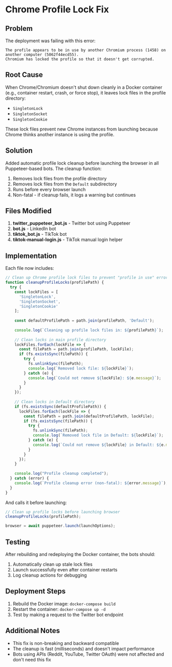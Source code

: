 # Chrome Profile Lock Fix

## Problem
The deployment was failing with this error:
```
The profile appears to be in use by another Chromium process (1458) on another computer (5062f44ecd55). 
Chromium has locked the profile so that it doesn't get corrupted.
```

## Root Cause
When Chrome/Chromium doesn't shut down cleanly in a Docker container (e.g., container restart, crash, or force stop), it leaves lock files in the profile directory:
- `SingletonLock`
- `SingletonSocket`  
- `SingletonCookie`

These lock files prevent new Chrome instances from launching because Chrome thinks another instance is using the profile.

## Solution
Added automatic profile lock cleanup before launching the browser in all Puppeteer-based bots. The cleanup function:

1. Removes lock files from the profile directory
2. Removes lock files from the `Default` subdirectory
3. Runs before every browser launch
4. Non-fatal - if cleanup fails, it logs a warning but continues

## Files Modified
1. **twitter_puppeteer_bot.js** - Twitter bot using Puppeteer
2. **bot.js** - LinkedIn bot
3. **tiktok_bot.js** - TikTok bot
4. **tiktok-manual-login.js** - TikTok manual login helper

## Implementation
Each file now includes:

```javascript
// Clean up Chrome profile lock files to prevent "profile in use" errors
function cleanupProfileLocks(profilePath) {
  try {
    const lockFiles = [
      'SingletonLock',
      'SingletonSocket',
      'SingletonCookie'
    ];
    
    const defaultProfilePath = path.join(profilePath, 'Default');
    
    console.log(`Cleaning up profile lock files in: ${profilePath}`);
    
    // Clean locks in main profile directory
    lockFiles.forEach(lockFile => {
      const filePath = path.join(profilePath, lockFile);
      if (fs.existsSync(filePath)) {
        try {
          fs.unlinkSync(filePath);
          console.log(`Removed lock file: ${lockFile}`);
        } catch (e) {
          console.log(`Could not remove ${lockFile}: ${e.message}`);
        }
      }
    });
    
    // Clean locks in Default directory
    if (fs.existsSync(defaultProfilePath)) {
      lockFiles.forEach(lockFile => {
        const filePath = path.join(defaultProfilePath, lockFile);
        if (fs.existsSync(filePath)) {
          try {
            fs.unlinkSync(filePath);
            console.log(`Removed lock file in Default: ${lockFile}`);
          } catch (e) {
            console.log(`Could not remove ${lockFile} in Default: ${e.message}`);
          }
        }
      });
    }
    
    console.log("Profile cleanup completed");
  } catch (error) {
    console.log(`Profile cleanup error (non-fatal): ${error.message}`);
  }
}
```

And calls it before launching:
```javascript
// Clean up profile locks before launching browser
cleanupProfileLocks(profilePath);

browser = await puppeteer.launch(launchOptions);
```

## Testing
After rebuilding and redeploying the Docker container, the bots should:
1. Automatically clean up stale lock files
2. Launch successfully even after container restarts
3. Log cleanup actions for debugging

## Deployment Steps
1. Rebuild the Docker image: `docker-compose build`
2. Restart the container: `docker-compose up -d`
3. Test by making a request to the Twitter bot endpoint

## Additional Notes
- This fix is non-breaking and backward compatible
- The cleanup is fast (milliseconds) and doesn't impact performance
- Bots using APIs (Reddit, YouTube, Twitter OAuth) were not affected and don't need this fix

